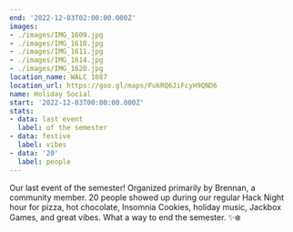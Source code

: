 ```yaml
---
end: '2022-12-03T02:00:00.000Z'
images:
- ./images/IMG_1609.jpg
- ./images/IMG_1610.jpg
- ./images/IMG_1611.jpg
- ./images/IMG_1614.jpg
- ./images/IMG_1620.jpg
location_name: WALC 1087
location_url: https://goo.gl/maps/FukRQ6JiFcyH9QND6
name: Holiday Social
start: '2022-12-03T00:00:00.000Z'
stats:
- data: last event
  label: of the semester
- data: festive
  label: vibes
- data: '20'
  label: people
---
```


Our last event of the semester! Organized primarily by Brennan, a community member. 20 people showed up during our regular Hack Night hour for pizza, hot chocolate, Insomnia Cookies, holiday music, Jackbox Games, and great vibes. What a way to end the semester. ✨❄️
